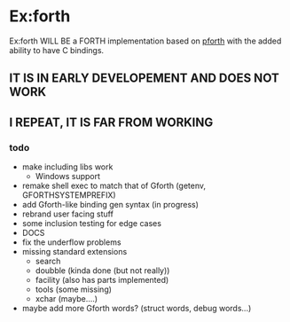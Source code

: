 # Ex:forth
Ex:forth WILL BE a FORTH implementation based on
[pforth](https://github.com/philburk/pforth)
with the added ability to have C bindings.

## IT IS IN EARLY DEVELOPEMENT AND DOES NOT WORK
## I REPEAT, IT IS FAR FROM WORKING

### todo
- make including libs work
    - Windows support
- remake shell exec to match that of Gforth (getenv, GFORTHSYSTEMPREFIX)
- add Gforth-like binding gen syntax (in progress)
- rebrand user facing stuff
- some inclusion testing for edge cases
- DOCS
- fix the underflow problems
- missing standard extensions
    - search
    - doubble (kinda done (but not really))
    - facility (also has parts implemented)
    - tools (some missing)
    - xchar (maybe....)
- maybe add more Gforth words? (struct words, debug words...)
